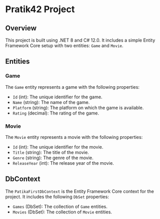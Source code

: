 # Pratik42 Project

## Overview

This project is built using .NET 8 and C# 12.0. It includes a simple Entity Framework Core setup with two entities: `Game` and `Movie`.

## Entities

### Game

The `Game` entity represents a game with the following properties:

- `Id` (int): The unique identifier for the game.
- `Name` (string): The name of the game.
- `Platform` (string): The platform on which the game is available.
- `Rating` (decimal): The rating of the game.

### Movie

The `Movie` entity represents a movie with the following properties:

- `Id` (int): The unique identifier for the movie.
- `Title` (string): The title of the movie.
- `Genre` (string): The genre of the movie.
- `ReleaseYear` (int): The release year of the movie.

## DbContext

The `PatikaFirstDbContext` is the Entity Framework Core context for the project. It includes the following `DbSet` properties:

- `Games` (DbSet<Game>): The collection of `Game` entities.
- `Movies` (DbSet<Movie>): The collection of `Movie` entities.
